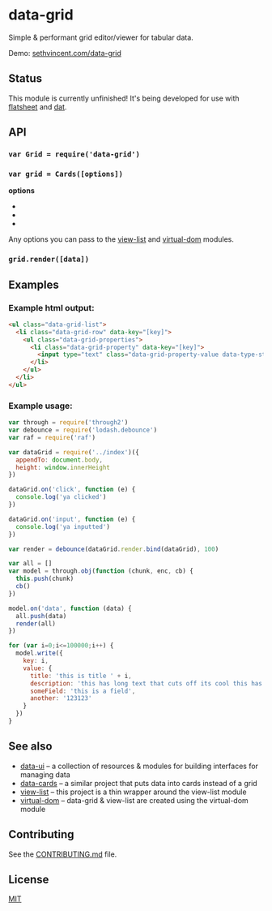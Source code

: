 # data-grid

Simple & performant grid editor/viewer for tabular data. 

Demo: [sethvincent.com/data-grid](http://sethvincent.com/data-grid/)

## Status

This module is currently unfinished! It's being developed for use with [flatsheet](http://github.com/flatsheet/flatsheet) and [dat](http://github.com/maxogden/dat).


## API

### `var Grid = require('data-grid')`

### `var grid = Cards([options])`

**options**

-  
-  
-  

Any options you can pass to the [view-list](https://github.com/shama/view-list) and [virtual-dom](https://github.com/Matt-Esch/virtual-dom) modules.

### `grid.render([data])`

## Examples

### Example html output:

```html
<ul class="data-grid-list">
  <li class="data-grid-row" data-key="[key]">
    <ul class="data-grid-properties">
      <li class="data-grid-property" data-key="[key]">
        <input type="text" class="data-grid-property-value data-type-string" data-type="string">
      </li>
    </ul>
  </li>
</ul>
```

### Example usage:

```js
var through = require('through2')
var debounce = require('lodash.debounce')
var raf = require('raf')

var dataGrid = require('../index')({
  appendTo: document.body,
  height: window.innerHeight
})

dataGrid.on('click', function (e) {
  console.log('ya clicked')
})

dataGrid.on('input', function (e) {
  console.log('ya inputted')
})

var render = debounce(dataGrid.render.bind(dataGrid), 100)

var all = []
var model = through.obj(function (chunk, enc, cb) {
  this.push(chunk)
  cb()
})

model.on('data', function (data) {
  all.push(data)
  render(all)
})

for (var i=0;i<=100000;i++) {
  model.write({
    key: i,
    value: {
      title: 'this is title ' + i,
      description: 'this has long text that cuts off its cool this has long text that cuts off its cool this has long text that cuts off its cool this has long text that cuts off its cool this has long text that cuts off its cool ',
      someField: 'this is a field',
      another: '123123'
    }
  })
}
```

## See also

- [data-ui](https://github.com/sethvincent/data-ui) – a collection of resources & modules for building interfaces for managing data
- [data-cards](https://github.com/sethvincent/data-cards) – a similar project that puts data into cards instead of a grid
- [view-list](https://github.com/shama/view-list) – this project is a thin wrapper around the view-list module
- [virtual-dom](https://github.com/Matt-Esch/virtual-dom) – data-grid & view-list are created using the virtual-dom module

## Contributing

See the [CONTRIBUTING.md](CONTRIBUTING.md) file.

## License

[MIT](LICENSE.md)